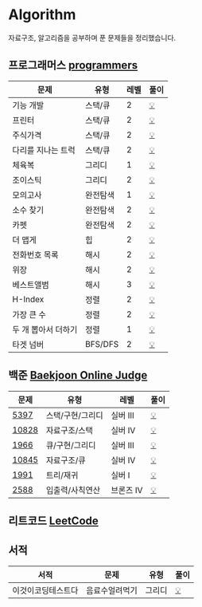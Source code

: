 # Algorithm

자료구조, 알고리즘을 공부하며 푼 문제들을 정리했습니다. 

## 프로그래머스 [programmers](https://programmers.co.kr/)

|문제|유형|레벨|풀이|
|---|----|----|---|
|기능 개발|스택/큐|2|[💡](https://github.com/miinkang/Algorithm/blob/main/%5Bprogrammers%5Ddevelope_function.ipynb)|
|프린터|스택/큐|2|[💡](https://github.com/miinkang/Algorithm/blob/main/%5Bprogrammers%5Dprinter.ipynb)|
|주식가격|스택/큐|2|[💡](https://github.com/miinkang/Algorithm/blob/main/%5Bprogrammers%5Dstack_queue_stock_price.ipynb)|
|다리를 지나는 트럭|스택/큐|2|[💡](https://github.com/miinkang/Algorithm/blob/main/%5Bprogrammers%5Dtrucks_go_over_the_bridge.ipynb)|
|체육복|그리디|1|[💡](https://github.com/miinkang/Algorithm/blob/main/%5Bprogrammers%5Dgym_clothes.ipynb)|
|조이스틱|그리디|2|[💡](https://github.com/miinkang/Algorithm/blob/main/%5Bprogrammers%5Djoystick.ipynb)|
|모의고사|완전탐색|1|[💡](https://github.com/miinkang/Algorithm/blob/main/%5Bprogrammers%5Dmock_exam.ipynb)|
|소수 찾기|완전탐색|2|[💡](https://github.com/miinkang/Algorithm/blob/main/%5Bprogrammers%5Dfind_prime_number.ipynb)|
|카펫|완전탐색|2|[💡](https://github.com/miinkang/Algorithm/blob/main/%5Bprogrammers%5Dcarpet.ipynb)|
|더 맵게|힙|2|[💡](https://github.com/miinkang/Algorithm/blob/main/%5Bprogrammers%5Dmore_spicy.ipynb)|
|전화번호 목록|해시|2|[💡](https://github.com/miinkang/Algorithm/blob/main/%5Bprogrammers%5Dphone_book.ipynb)|
|위장|해시|2|[💡](https://github.com/miinkang/Algorithm/blob/main/%5Bprogrammers%5Ddisguise.ipynb)|
|베스트앨범|해시|3|[💡](https://github.com/miinkang/Algorithm/blob/main/%5Bprogrammers%5Dbest_album.ipynb)|
|H-Index|정렬|2|[💡](https://github.com/miinkang/Algorithm/blob/main/%5Bprogrammers%5DH-Index.ipynb)|
|가장 큰 수|정렬|2|[💡](https://github.com/miinkang/Algorithm/blob/main/%5Bprogrammers%5Dthe_biggest_number.ipynb)|
|두 개 뽑아서 더하기|정렬|1|[💡](https://github.com/miinkang/Algorithm/blob/main/%5Bprogrammers%5Dsum_of_two_numbers.ipynb)|
|타겟 넘버|BFS/DFS|2|[💡](https://github.com/miinkang/Algorithm/blob/main/%5Bprogrammers%5Dtarget_number.ipynb)|


## 백준 [Baekjoon Online Judge](https://www.acmicpc.net/)


|문제|유형|레벨|풀이|
|---|----|----|---|
|[5397](https://www.acmicpc.net/problem/5397)|스택/구현/그리디|실버 III|[💡](https://github.com/miinkang/Algorithm/blob/main/%5BBOJ%5D5397_keylogger.ipynb)|
|[10828](https://www.acmicpc.net/problem/10828)|자료구조/스택|실버 IV|[💡](https://github.com/miinkang/Algorithm/blob/main/%5BBOJ%5D10828_stack.ipynb)|
|[1966](https://www.acmicpc.net/problem/1966)|큐/구현/그리디|실버 III|[💡](https://github.com/miinkang/Algorithm/blob/main/%5BBOJ%5D1966_printer_queue.ipynb)|
|[10845](https://www.acmicpc.net/problem/10845)|자료구조/큐|실버 IV|[💡](https://github.com/miinkang/Algorithm/blob/main/%5BBOJ%5D10845_queue.ipynb)|
|[1991](https://www.acmicpc.net/problem/1991)|트리/재귀|실버 I|[💡](https://github.com/miinkang/Algorithm/blob/main/%5BBOJ%5D1991_tree_traversal.ipynb)|
|[2588](https://www.acmicpc.net/problem/2588)|입출력/사칙연산|브론즈 IV|[💡](https://github.com/miinkang/Algorithm/blob/main/%5BBOJ%5D2588_multiplication.ipynb)|


## 리트코드 [LeetCode](https://leetcode.com/)

## 서적
|서적|문제|유형|풀이|
|---|----|----|---|
|이것이코딩테스트다|음료수얼려먹기|그리디|[💡](https://github.com/miinkang/Algorithm/blob/main/%5BThisIsCT%5Dmake_icecream.ipynb)|
